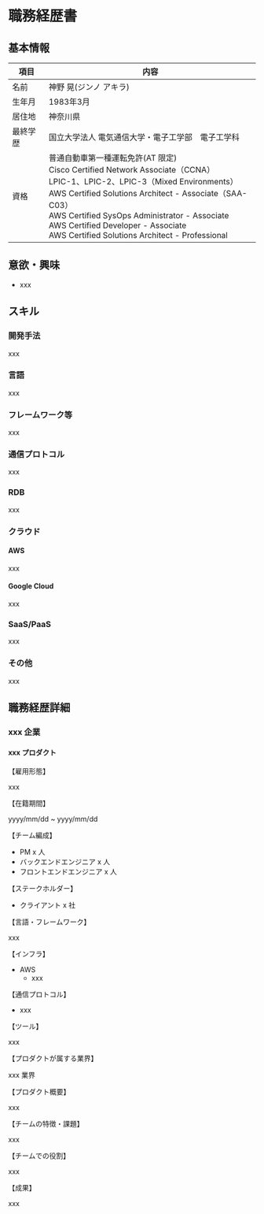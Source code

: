 # 職務経歴書

## 基本情報
| 項目 | 内容 |
| ---- | ---- |
|名前|神野 晃(ジンノ アキラ)|
|生年月|1983年3月|
|居住地|神奈川県|
|最終学歴|国立大学法人 電気通信大学・電子工学部　電子工学科|
|資格|普通自動車第一種運転免許(AT 限定)<br>Cisco Certified Network Associate（CCNA）<br>LPIC-1、LPIC-2、LPIC-3（Mixed Environments）<br>AWS Certified Solutions Architect - Associate（SAA-C03）<br>AWS Certified SysOps Administrator - Associate<br>AWS Certified Developer - Associate<br>AWS Certified Solutions Architect - Professional|



## 意欲・興味

- xxx

## スキル

### 開発手法

xxx

### 言語

xxx

### フレームワーク等

xxx

### 通信プロトコル

xxx

### RDB

xxx

### クラウド

#### AWS

xxx

#### Google Cloud

xxx

### SaaS/PaaS

xxx

### その他

xxx

## 職務経歴詳細

### xxx 企業

#### xxx プロダクト

【雇用形態】

xxx

【在籍期間】

yyyy/mm/dd ~ yyyy/mm/dd

【チーム編成】

- PM x 人
- バックエンドエンジニア x 人
- フロントエンドエンジニア x 人

【ステークホルダー】

- クライアント x 社

【言語・フレームワーク】

xxx

【インフラ】

- AWS
  - xxx

【通信プロトコル】

- xxx

【ツール】

xxx

【プロダクトが属する業界】

xxx 業界

【プロダクト概要】

xxx

【チームの特徴・課題】

xxx

【チームでの役割】

xxx

【成果】

xxx
